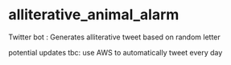 ﻿# alliterative_animal_alarm

Twitter bot : Generates alliterative tweet based on random letter

potential updates tbc: use AWS to automatically tweet every day
